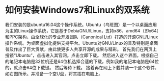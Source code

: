 # 如何安装Windows7和Linux的双系统
我们安装的是ubuntu16.04这个操作系统。Ubuntu（乌班图）是一个以桌面应用为主的Linux操作系统，它是基于DebiaGNU/Linux，支持x86、amd64（即x64）和PPC架构，由全球化的专业开发团队（Canonical Ltd）打造的开源GNU/Linux操作系统。为桌面虚拟化提供支持平台。Ubuntu对GNU/Linux的普及特别是桌面普及作出了巨大贡献，由此使更多人共享开源的成果与精彩。
首先我们在网页上搜锁“Ubuntu”，点击进入其官网。点击立即下载。
然后进入这个界面，根据自己的笔记本电脑是32位机还是64位机选择合适的下载。例如我的笔记本电脑是64位的，就点击64位下载键。
然后等待下载。
接着再在网上下载并装一个这个软件，如右图所示。并准备一个空U盘，将其插在电脑上。